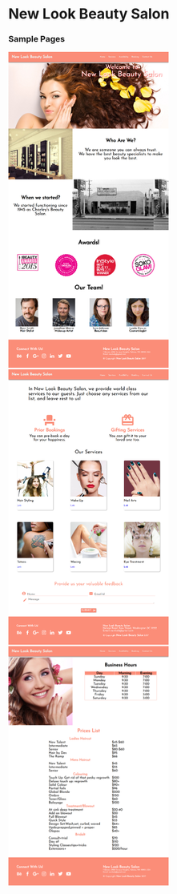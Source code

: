 # New Look Beauty Salon

### Sample Pages

<img src="./images/p1.png" width="320px"/> <br>
<img src="./images/p2.png" width="320px"/> <br>
<img src="./images/p3.png" width="320px"/> <br>
